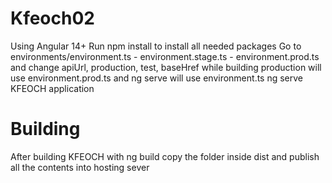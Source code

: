 # Kfeoch02

Using Angular 14+
Run npm install to install all needed packages
Go to environments/environment.ts  -  environment.stage.ts  -  environment.prod.ts and change apiUrl, production, test, baseHref while building production will use environment.prod.ts and ng serve will use environment.ts
ng serve KFEOCH application

# Building

After building KFEOCH with ng build copy the folder inside dist and publish all the contents into hosting sever
